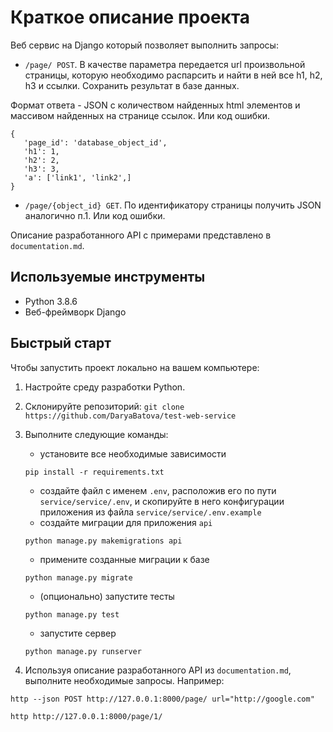# Краткое описание проекта
Веб сервис на Django который позволяет выполнить запросы:

* ```/page/ POST```. В качестве параметра передается url произвольной страницы, которую необходимо распарсить и найти в ней все h1, h2, h3 и ссылки. Сохранить результат в базе данных.

Формат ответа - JSON c количеством найденных html элементов и массивом найденных на странице ссылок. Или код ошибки.
```
{
   'page_id': 'database_object_id',
   'h1': 1,
   'h2': 2,
   'h3': 3,
   'a': ['link1', 'link2',]
}
```
 
* ```/page/{object_id} GET```. По идентификатору страницы получить JSON аналогично п.1. Или код ошибки.


Описание разработанного API с примерами представлено в `documentation.md`.

## Используемые инструменты
* Python 3.8.6
* Веб-фреймворк Django

## Быстрый старт
Чтобы запустить проект локально на вашем компьютере: 
1. Настройте среду разработки Python.
1. Склонируйте репозиторий:
```git clone https://github.com/DaryaBatova/test-web-service``` 
1. Выполните следующие команды: 
    * установите все необходимые зависимости   
    ```
    pip install -r requirements.txt 
    ```
    * создайте файл с именем `.env`, расположив его по пути `service/service/.env`, и скопируйте в него конфигурации приложения из файла `service/service/.env.example`
    * создайте миграции для приложения `api`
    ```
    python manage.py makemigrations api
    ```
    * примените созданные миграции к базе    
    ```
    python manage.py migrate
    ```
   * (опционально) запустите тесты
    ```
    python manage.py test
    ```
    * запустите сервер   
    ```
    python manage.py runserver
    ```
    
1. Используя описание разработанного API из `documentation.md`, выполните необходимые запросы.
Например:
```
http --json POST http://127.0.0.1:8000/page/ url="http://google.com"
```
```
http http://127.0.0.1:8000/page/1/
```